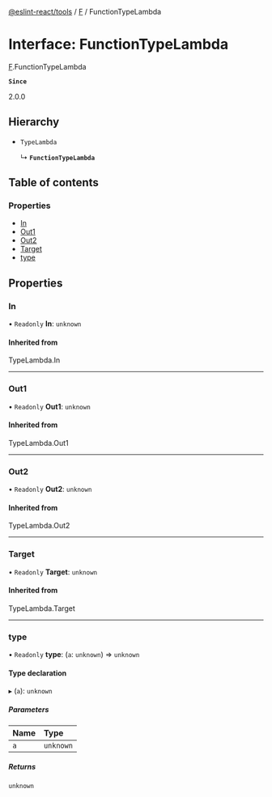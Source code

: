 [@eslint-react/tools](../README.md) / [F](../modules/F.md) / FunctionTypeLambda

# Interface: FunctionTypeLambda

[F](../modules/F.md).FunctionTypeLambda

**`Since`**

2.0.0

## Hierarchy

- `TypeLambda`

  ↳ **`FunctionTypeLambda`**

## Table of contents

### Properties

- [In](F.FunctionTypeLambda.md#in)
- [Out1](F.FunctionTypeLambda.md#out1)
- [Out2](F.FunctionTypeLambda.md#out2)
- [Target](F.FunctionTypeLambda.md#target)
- [type](F.FunctionTypeLambda.md#type)

## Properties

### In

• `Readonly` **In**: `unknown`

#### Inherited from

TypeLambda.In

___

### Out1

• `Readonly` **Out1**: `unknown`

#### Inherited from

TypeLambda.Out1

___

### Out2

• `Readonly` **Out2**: `unknown`

#### Inherited from

TypeLambda.Out2

___

### Target

• `Readonly` **Target**: `unknown`

#### Inherited from

TypeLambda.Target

___

### type

• `Readonly` **type**: (`a`: `unknown`) => `unknown`

#### Type declaration

▸ (`a`): `unknown`

##### Parameters

| Name | Type |
| :------ | :------ |
| `a` | `unknown` |

##### Returns

`unknown`
